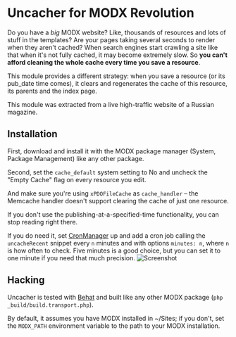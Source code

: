 # Uncacher for MODX Revolution
Do you have a *big* MODX website? Like, thousands of resources and lots of stuff in the templates? Are your pages taking several seconds to render when they aren't cached? When search engines start crawling a site like that when it's not fully cached, it may become extremely slow. So **you can't afford cleaning the whole cache every time you save a resource**.

This module provides a different strategy: when you save a resource (or its pub_date time comes), it clears and regenerates the cache of this resource, its parents and the index page.

This module was extracted from a live high-traffic website of a Russian magazine.

## Installation
First, download and install it with the MODX package manager (System, Package Management) like any other package.

Second, set the `cache_default` system setting to No and uncheck the "Empty Cache" flag on every resource you edit.

And make sure you're using `xPDOFileCache` as `cache_handler` – the Memcache handler doesn't support clearing the cache of just one resource.

If you don't use the publishing-at-a-specified-time functionality, you can stop reading right there.

If you do need it, set [CronManager](http://rtfm.modx.com/display/ADDON/CronManager) up and add a cron job calling the `uncacheRecent` snippet every `n` minutes and with options `minutes: n`, where `n` is how often to check. Five minutes is a good choice, but you can set it to one minute if you need that much precision.
![Screenshot](http://mfwb.us/bDRC+)

## Hacking
Uncacher is tested with [Behat](http://behat.org) and built like any other MODX package (`php _build/build.transport.php`).

By default, it assumes you have MODX installed in ~/Sites; if you don't, set the `MODX_PATH` environment variable to the path to your MODX installation.